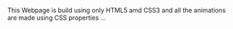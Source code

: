 This Webpage is build using only HTML5 amd CSS3 and all the animations are made using CSS properties  ...
